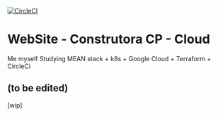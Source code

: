 [![CircleCI](https://circleci.com/gh/dodopontocom/web-site/tree/develop.svg?style=svg)](https://circleci.com/gh/dodopontocom/web-site/tree/develop)

# WebSite - Construtora CP - Cloud

Me myself Studying MEAN stack + k8s + Google Cloud + Terraform + CircleCi

## (to be edited)

[wip]

